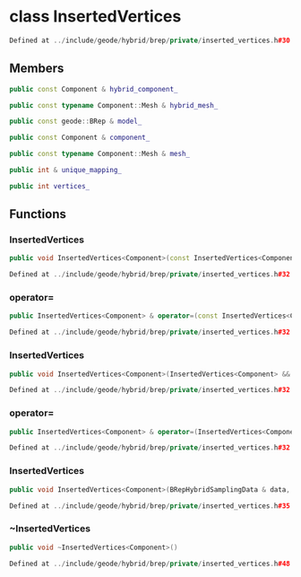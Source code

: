 # class InsertedVertices

```cpp
Defined at ../include/geode/hybrid/brep/private/inserted_vertices.h#30
```

## Members

```cpp
public const Component & hybrid_component_

```

```cpp
public const typename Component::Mesh & hybrid_mesh_

```

```cpp
public const geode::BRep & model_

```

```cpp
public const Component & component_

```

```cpp
public const typename Component::Mesh & mesh_

```

```cpp
public int & unique_mapping_

```

```cpp
public int vertices_

```



## Functions

### InsertedVertices

```cpp
public void InsertedVertices<Component>(const InsertedVertices<Component> & )
```

```cpp
Defined at ../include/geode/hybrid/brep/private/inserted_vertices.h#32
```

### operator=

```cpp
public InsertedVertices<Component> & operator=(const InsertedVertices<Component> & )
```

```cpp
Defined at ../include/geode/hybrid/brep/private/inserted_vertices.h#32
```

### InsertedVertices

```cpp
public void InsertedVertices<Component>(InsertedVertices<Component> && )
```

```cpp
Defined at ../include/geode/hybrid/brep/private/inserted_vertices.h#32
```

### operator=

```cpp
public InsertedVertices<Component> & operator=(InsertedVertices<Component> && )
```

```cpp
Defined at ../include/geode/hybrid/brep/private/inserted_vertices.h#32
```

### InsertedVertices

```cpp
public void InsertedVertices<Component>(BRepHybridSamplingData & data, const Component & hybrid_component, const Component & component)
```

```cpp
Defined at ../include/geode/hybrid/brep/private/inserted_vertices.h#35
```

### ~InsertedVertices

```cpp
public void ~InsertedVertices<Component>()
```

```cpp
Defined at ../include/geode/hybrid/brep/private/inserted_vertices.h#48
```



